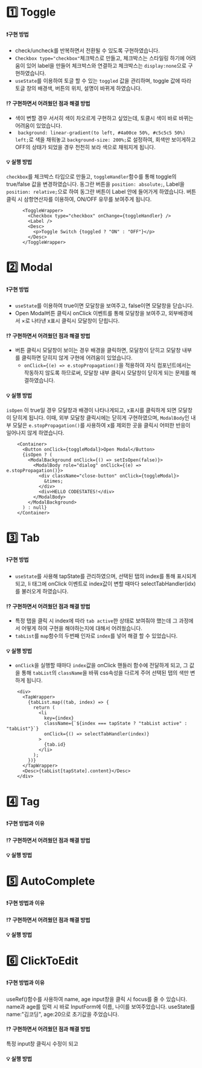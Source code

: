 # 1️⃣ Toggle
#### ❗구현 방법
- check/uncheck를 반복하면서 전환될 수 있도록 구현하였습니다.
- `Checkbox type="checkbox"`체크박스로 만들고, 체크박스는 스타일링 하기에 어려움이 있어 label을 만들어 체크박스와 연결하고 체크박스는 `display:none`으로 구현하였습니다.
- `useState`를 이용하여 토글 할 수 있는 `toggled` 값을 관리하며, toggle 값에 따라 토글 창의 배경색, 버튼의 위치, 설명이 바뀌게 하였습니다.

#### ⁉️ 구현하면서 어려웠던 점과 해결 방법
- 색이 변할 경우 서서히 색이 차오르게 구현하고 싶었는데, 토클시 색이 바로 바뀌는 어려움이 있었습니다.
- ` background: linear-gradient(to left, #4a00ce 50%, #c5c5c5 50%) left;`로 색을 채워놓고 `background-size: 200%;`로 설정하여, 회색만 보이게하고 OFF의 상태가 되었을 경우 천천히 보라 색으로 채워지게 됩니다.

#### 💡 실행 방법
`checkbox`를 체크박스 타입으로 만들고, `toggleHandler`함수를 통해 toggle의 true/false 값을 변경하였습니다. 동그란 버튼을 `position: absolute;`, Label을 `position: relative;`으로 하여 동그란 버튼이 Label 안에 들어가게 하였습니다. 버튼 클릭 시 삼항연산자를 이용하여, ON/OFF 유무를 보여주게 됩니다.
```
      <ToggleWrapper>
        <Checkbox type="checkbox" onChange={toggleHandler} />
        <Label />
        <Desc>
          <p>Toggle Switch {toggled ? "ON" : "OFF"}</p>
        </Desc>
      </ToggleWrapper>
```

# 2️⃣ Modal
#### ❗구현 방법
- `useState`를 이용하여 true이면 모달창을 보여주고, false이면 모달창을 닫습니다.
- Open Modal버튼 클릭시 onClick 이벤트를 통해 모달창을 보여주고, 외부배경에서 &times;로 나타낸 x표시 클릭시 모달창이 닫힙니다.

#### ⁉️ 구현하면서 어려웠던 점과 해결 방법
- 버튼 클릭시 모달창이 보이는 경우 배경을 클릭하면, 모달창이 닫히고 모달창 내부를 클릭하면 닫히지 않게 구현에 어려움이 있었습니다.
  - `onClick={(e) => e.stopPropagation()`을 적용하여 자식 컴포넌트에서는 작동하지 않도록 하므로써, 모달창 내부 클릭시 모달창이 닫히게 되는 문제를 해결하였습니다.
 
#### 💡 실행 방법
`isOpen` 이 true일 경우 모달창과 배경이 나타나게되고, x표시를 클릭하게 되면 모달창이 닫히게 됩니다. 이때, 외부 모달창 클릭시에는 닫히게 구현하였으며, `ModalBody`인 내부 모달은 `e.stopPropagation()`를 사용하여 x를 제외한 곳을 클릭시 어떠한 반응이 일어나지 않게 하였습니다.
```
    <Container>
      <Button onClick={toggleModal}>Open Modal</Button>
      {isOpen ? (
        <ModalBackground onClick={() => setIsOpen(false)}>
          <ModalBody role="dialog" onClick={(e) => e.stopPropagation()}>
            <div className="close-button" onClick={toggleModal}>
              &times;
            </div>
            <div>HELLO CODESTATES!</div>
          </ModalBody>
        </ModalBackground>
      ) : null}
    </Container>
```


# 3️⃣ Tab
#### ❗구현 방법
- `useState`를 사용해 tapState를 관리하였으며, 선택된 탭의 index를 통해 표시되게 되고, li 태그에 onClick 이벤트로 index값이 변할 때마다 selectTabHandler(idx)를 불러오게 하였습니다.

#### ⁉️ 구현하면서 어려웠던 점과 해결 방법
- 특정 탭을 클릭 시 index에 따라 `tab active`한 상태로 보여줘야 했는데 그 과정에서 어떻게 하여 구현을 해야하는지에 대해서 어려웠습니다.
- `tabList`를 `map`함수의 두번째 인자로 `index`를 넣어 해결 할 수 있었습니다.
#### 💡 실행 방법
- `onClick`을 실행할 때마다 `index`값을 onClick 핸들러 함수에 전달하게 되고, 그 값을 통해 `tabList`의 `className`을 바꿔 css속성을 다르게 주어 선택된 탭의 색만 변하게 됩니다.
```
    <div>
      <TapWrapper>
        {tabList.map((tab, index) => {
          return (
            <li
              key={index}
              className={`${index === tapState ? "tabList active" : "tabList"}`}
              onClick={() => selectTabHandler(index)}
            >
              {tab.id}
            </li>
          );
        })}
      </TapWrapper>
      <Desc>{tabList[tapState].content}</Desc>
    </div>
```

# 4️⃣ Tag
#### ❗구현 방법과 이유

#### ⁉️ 구현하면서 어려웠던 점과 해결 방법
#### 💡 실행 방법
# 5️⃣ AutoComplete
#### ❗구현 방법과 이유

#### ⁉️ 구현하면서 어려웠던 점과 해결 방법
#### 💡 실행 방법
# 6️⃣ ClickToEdit
#### ❗구현 방법과 이유
useRef()함수를 사용하여 name, age input창을 클릭 시 focus를 줄 수 있습니다. name과 age를 입력 시 바로 InputForm에 이름, 나이를 보여주었습니다. useState를 name:"김코딩", age:20으로 초기값을 주었습니다.

#### ⁉️ 구현하면서 어려웠던 점과 해결 방법
특정 input창 클릭시 수정이 되고 
#### 💡 실행 방법
